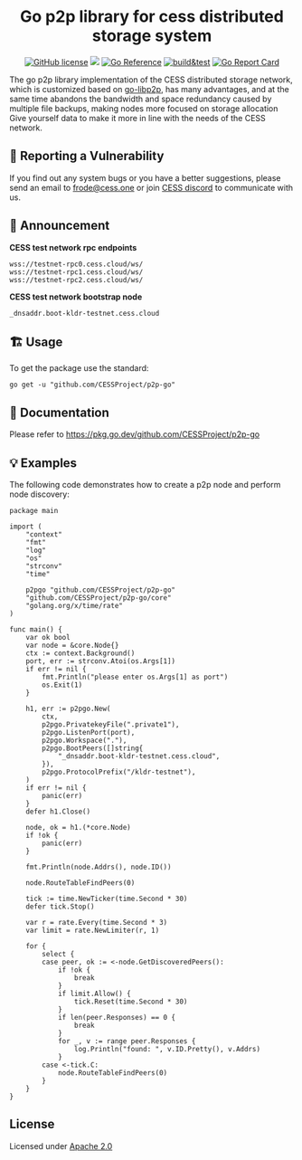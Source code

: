 <div align="center">

# Go p2p library for cess distributed storage system

[![GitHub license](https://img.shields.io/badge/license-Apache2-blue)](#LICENSE) <a href=""><img src="https://img.shields.io/badge/golang-%3E%3D1.19-blue.svg" /></a> [![Go Reference](https://pkg.go.dev/badge/github.com/CESSProject/p2p-go.svg)](https://pkg.go.dev/github.com/CESSProject/p2p-go) [![build&test](https://github.com/CESSProject/p2p-go/actions/workflows/build&test.yml/badge.svg)](https://github.com/CESSProject/p2p-go/actions/workflows/build&test.yml) [![Go Report Card](https://goreportcard.com/badge/github.com/CESSProject/p2p-go)](https://goreportcard.com/report/github.com/CESSProject/p2p-go)

</div>

The go p2p library implementation of the CESS distributed storage network, which is customized based on [go-libp2p](https://github.com/libp2p/go-libp2p), has many advantages, and at the same time abandons the bandwidth and space redundancy caused by multiple file backups, making nodes more focused on storage allocation Give yourself data to make it more in line with the needs of the CESS network.

## 📝 Reporting a Vulnerability
If you find out any system bugs or you have a better suggestions, please send an email to frode@cess.one or join [CESS discord](https://discord.gg/mYHTMfBwNS) to communicate with us.

## 📢 Announcement
**CESS test network rpc endpoints**
```
wss://testnet-rpc0.cess.cloud/ws/
wss://testnet-rpc1.cess.cloud/ws/
wss://testnet-rpc2.cess.cloud/ws/
```
**CESS test network bootstrap node**
```
_dnsaddr.boot-kldr-testnet.cess.cloud
```

## 🏗 Usage
To get the package use the standard:
```
go get -u "github.com/CESSProject/p2p-go"
```

## 📖 Documentation 
Please refer to https://pkg.go.dev/github.com/CESSProject/p2p-go

## 💡 Examples

The following code demonstrates how to create a p2p node and perform node discovery:
```
package main

import (
	"context"
	"fmt"
	"log"
	"os"
	"strconv"
	"time"

	p2pgo "github.com/CESSProject/p2p-go"
	"github.com/CESSProject/p2p-go/core"
	"golang.org/x/time/rate"
)

func main() {
	var ok bool
	var node = &core.Node{}
	ctx := context.Background()
	port, err := strconv.Atoi(os.Args[1])
	if err != nil {
		fmt.Println("please enter os.Args[1] as port")
		os.Exit(1)
	}

	h1, err := p2pgo.New(
		ctx,
		p2pgo.PrivatekeyFile(".private1"),
		p2pgo.ListenPort(port),
		p2pgo.Workspace("."),
		p2pgo.BootPeers([]string{
			"_dnsaddr.boot-kldr-testnet.cess.cloud",
		}),
		p2pgo.ProtocolPrefix("/kldr-testnet"),
	)
	if err != nil {
		panic(err)
	}
	defer h1.Close()

	node, ok = h1.(*core.Node)
	if !ok {
		panic(err)
	}

	fmt.Println(node.Addrs(), node.ID())

	node.RouteTableFindPeers(0)

	tick := time.NewTicker(time.Second * 30)
	defer tick.Stop()

	var r = rate.Every(time.Second * 3)
	var limit = rate.NewLimiter(r, 1)

	for {
		select {
		case peer, ok := <-node.GetDiscoveredPeers():
			if !ok {
				break
			}
			if limit.Allow() {
				tick.Reset(time.Second * 30)
			}
			if len(peer.Responses) == 0 {
				break
			}
			for _, v := range peer.Responses {
				log.Println("found: ", v.ID.Pretty(), v.Addrs)
			}
		case <-tick.C:
			node.RouteTableFindPeers(0)
		}
	}
}
```

## License
Licensed under [Apache 2.0](https://github.com/CESSProject/p2p-go/blob/main/LICENSE)
